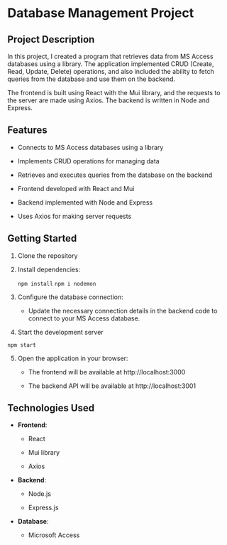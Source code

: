 Database Management Project
===========================

Project Description
-------------------

In this project, I created a program that retrieves data from MS Access databases using a library. The application implemented CRUD (Create, Read, Update, Delete) operations, and also included the ability to fetch queries from the database and use them on the backend.

The frontend is built using React with the Mui library, and the requests to the server are made using Axios. The backend is written in Node and Express.

Features
--------

*   Connects to MS Access databases using a library
    
*   Implements CRUD operations for managing data
    
*   Retrieves and executes queries from the database on the backend
    
*   Frontend developed with React and Mui
    
*   Backend implemented with Node and Express
    
*   Uses Axios for making server requests
    

Getting Started
---------------

1.  Clone the repository

2. Install dependencies:

   `
   npm install
    `
    `
   npm i nodemon
   `

4.  Configure the database connection:
    
    *   Update the necessary connection details in the backend code to connect to your MS Access database.
        
5.  Start the development server

    
`npm start`

5.  Open the application in your browser:
    
    *   The frontend will be available at http://localhost:3000
        
    *   The backend API will be available at http://localhost:3001
        

Technologies Used
-----------------

*   **Frontend**:
    
    *   React
        
    *   Mui library
        
    *   Axios
        
*   **Backend**:
    
    *   Node.js
        
    *   Express.js
        
*   **Database**:
    
    *   Microsoft Access

        
